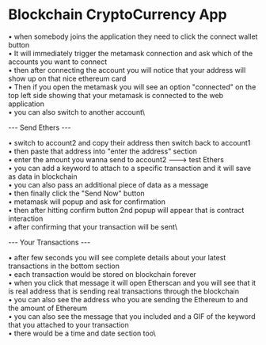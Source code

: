 # Blockchain CryptoCurrency App

•	when somebody joins the application they need to click the connect wallet button\
•	It will immediately trigger the metamask connection and ask which of the accounts you want to connect\
•	then after connecting the account you will notice that your address will show up on that nice ethereum card\
•	Then if you open the metamask you will see an option "connected" on the top left side showing that your metamask is connected to the web application\
•	you can also switch to another account\

--- Send Ethers ---

•	switch to account2 and copy their address then switch back to account1\
•	then paste that address into "enter the address" section\
•	enter the amount you wanna send to account2  ---> test Ethers\
•	you can add a keyword to attach to a specific transaction and it will save as data in blockchain\
•	you can also pass an additional piece of data as a message\
•	then finally click the "Send Now" button\
•	metamask will popup and ask for confirmation\
•	then after hitting confirm button 2nd popup will appear that is contract interaction\
•	after confirming that your transaction will be sent\

--- Your Transactions ---

•	after few seconds you will see complete details about your latest transactions in the bottom section\
• each transaction would be stored on blockchain forever\
•	when you click that message it will open Etherscan and you will see that it is real address that is sending real transactions through the blockchain\
•	you can also see the address who you are sending the Ethereum to and the amount of Ethereum\
•	you can also see the message that you included and a GIF of the keyword that you attached to your transaction\
•	there would be a time and date section too\




